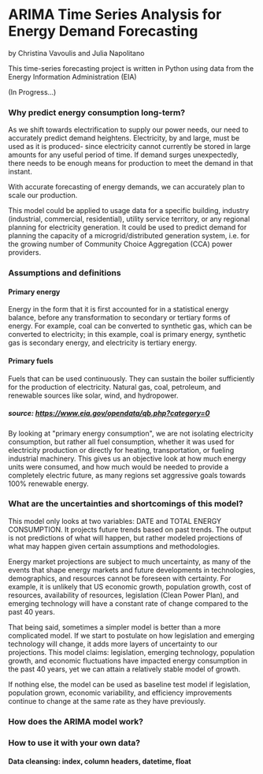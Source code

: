# ARIMA Time Series Analysis for Energy Demand Forecasting

by Christina Vavoulis and Julia Napolitano

This time-series forecasting project is written in Python using data from the Energy Information Administration (EIA)

(In Progress...)

### Why predict energy consumption long-term?

As we shift towards electrification to supply our power needs, our need to accurately predict demand heightens. Electricity, by and large, must be used as it is produced- since electricity cannot currently be stored in large amounts for any useful period of time.  If demand surges unexpectedly, there needs to be enough means for production to meet the demand in that instant. 

With accurate forecasting of energy demands, we can accurately plan to scale our production.

This model could be applied to usage data for a specific building, industry (industrial, commercial, residential), utility service territory, or any regional planning for electricity generation. It could be used to predict demand for planning the capacity of a microgrid/distributed generation system, i.e. for the growing number of Community Choice Aggregation (CCA) power providers. 

### Assumptions and definitions

#### Primary energy
Energy in the form that it is first accounted for in a statistical energy balance, before any transformation to secondary or tertiary forms of energy. For example, coal can be converted to synthetic gas, which can be converted to electricity; in this example, coal is primary energy, synthetic gas is secondary energy, and electricity is tertiary energy.

#### Primary fuels
Fuels that can be used continuously. They can sustain the boiler sufficiently for the production of electricity. Natural gas, coal, petroleum, and renewable sources like solar, wind, and hydropower.

##### source: https://www.eia.gov/opendata/qb.php?category=0

By looking at "primary energy consumption", we are not isolating electricity consumption, but rather all fuel consumption, whether it was used for electricity production or directly for heating, transportation, or fueling industrial machinery. This gives us an objective look at how much energy units were consumed, and how much would be needed to provide a completely electric future, as many regions set aggressive goals towards 100% renewable energy. 

### What are the uncertainties and shortcomings of this model?

This model only looks at two variables: DATE and TOTAL ENERGY CONSUMPTION. It projects future trends based on past trends. The output is not predictions of what will happen, but rather modeled projections of what may happen given certain assumptions and methodologies.

Energy market projections are subject to much uncertainty, as many of the events that shape energy markets and future developments in technologies, demographics, and resources cannot be foreseen with certainty. For example, it is unlikely that US economic growth, population growth, cost of resources, availability of resources, legislation (Clean Power Plan), and emerging technology will have a constant rate of change compared to the past 40 years.

That being said, sometimes a simpler model is better than a more complicated model. If we start to postulate on how legislation and emerging technology will change, it adds more layers of uncertainty to our projections. This model claims: legislation, emerging technology, population growth, and economic fluctuations have impacted energy consumption in the past 40 years, yet we can attain a relatively stable model of growth.

If nothing else, the model can be used as baseline test model if legislation, population grown, economic variability, and efficiency improvements continue to change at the same rate as they have previously.

### How does the ARIMA model work?


### How to use it with your own data?

#### Data cleansing: index, column headers, datetime, float
